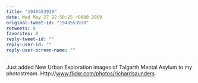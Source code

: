 ```yaml
---
title: "1940553938"
date: Wed May 27 22:50:25 +0000 2009
original-tweet-id: "1940553938"
retweets: 0
favorites: 0
reply-tweet-id: ""
reply-user-id: ""
reply-user-screen-name: ""
---
```

Just added New Urban Exploration images of Talgarth Mental Asylum to my photostream. Http://<a href="https://www.flickr.com/photos/richardsaunders">www.flickr.com/photos/richardsaunders</a>
